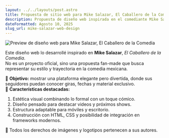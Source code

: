 ```yaml
---
layout: ../../layouts/post.astro
title: Propuesta de sitio web para Mike Salazar, El Caballero de la Comedia  
description: Propuesta de diseño web inspirada en el comediante Mike Salazar, El Caballero de la Comedia.
dateFormatted: Agosto 10, 2025
slug_url: mike-salazar-web-design
---
```


![Preview de diseño web para Mike Salazar, El Caballero de la Comedia ](/assets/images/posts/MKS.webp)

Este diseño web lo desarrollé inspirado en **Mike Salazar**, *El Caballero de la Comedia*.  
No es un proyecto oficial, sino una propuesta fan-made que busca representar su estilo y trayectoria en la comedia mexicana.  

🔹 **Objetivo:** mostrar una plataforma elegante pero divertida, donde sus seguidores puedan conocer giras, fechas y material exclusivo.  
🔹 **Características destacadas:**
1. Estética visual combinando lo formal con un toque cómico.  
2. Diseño pensado para destacar videos y próximos shows.  
3. Estructura adaptable para móviles y escritorio.  
4. Construcción con HTML, CSS y posibilidad de integración en frameworks modernos.  

📌 Todos los derechos de imágenes y logotipos pertenecen a sus autores.  
